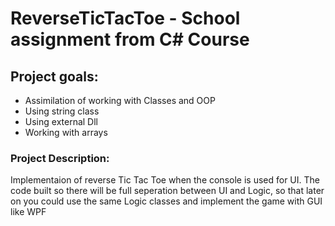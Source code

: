 # ReverseTicTacToe - School assignment from C# Course 
  
## Project goals:
  
  * Assimilation of working with Classes and OOP
  * Using string class
  * Using external Dll
  * Working with arrays

### Project Description:
  Implementaion of reverse Tic Tac Toe when the console is used for UI.
  The code built so there will be full seperation between UI and Logic,
  so that later on you could use the same Logic classes and implement
  the game with GUI like WPF
